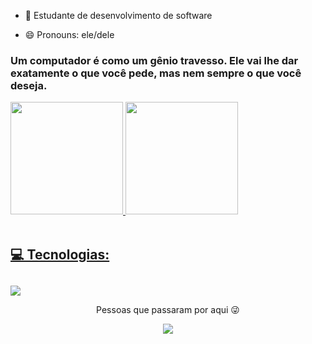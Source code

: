 - 🔭 Estudante de desenvolvimento de software

- 😄 Pronouns: ele/dele

### Um computador é como um gênio travesso. Ele vai lhe dar exatamente o que você pede, mas nem sempre o que você deseja. # 

<div>
  <a href="https://github.com/LucasRodriguees">
   <img  src="https://github-readme-stats.vercel.app/api?username=LucasRodriguees&show_icons=true&theme=algolia&include_all_commits=true&count_private=true"  height="180em"/>
   
  <img  src="https://github-readme-stats.vercel.app/api/top-langs/?username=LucasRodriguees&layout=compact&langs_count=7&theme=algolia" height="180em"/>
  
</div>
 
<div style="display: inline_block"><br>
 
 ## 💻 Tecnologias:
       
  
  
</div>
  
  ##
 
<div> 
 

  <a href="https://www.linkedin.com/in/lucas-rodrigues-a264111b1/" target="_blank"><img src="https://img.shields.io/badge/-LinkedIn-%230077B5?style=for-the-badge&logo=linkedin&logoColor=white" target="_blank"></a> 

 
 
 
 <p align="center"> Pessoas que passaram por aqui 😜 </p>
<p align="center">   <img alingn="center" src="https://profile-counter.glitch.me/SeuPerfildoGitHub/count.svg" /></p>
